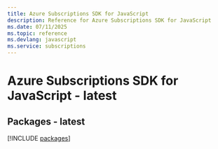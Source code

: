 ```yaml
---
title: Azure Subscriptions SDK for JavaScript
description: Reference for Azure Subscriptions SDK for JavaScript
ms.date: 07/11/2025
ms.topic: reference
ms.devlang: javascript
ms.service: subscriptions
---
```

# Azure Subscriptions SDK for JavaScript - latest
## Packages - latest
[!INCLUDE [packages](subscriptions-index.md)]